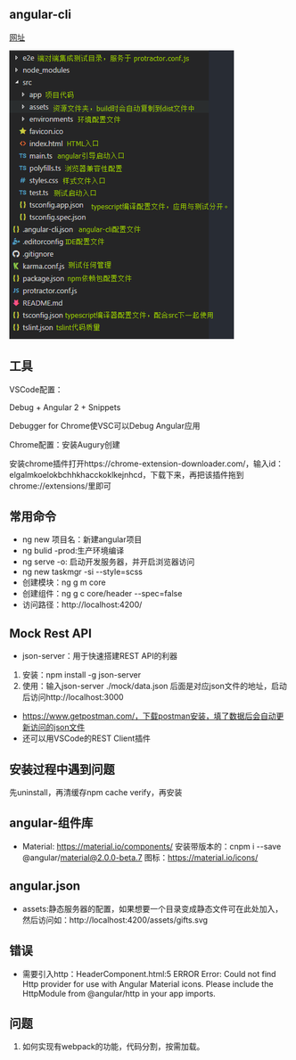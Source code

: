 ## angular-cli
[网址](https://github.com/angular/angular-cli)

![image](./markdow-img/catalog.png)

## 工具
VSCode配置：

Debug + Angular 2 + Snippets

Debugger for Chrome使VSC可以Debug Angular应用

Chrome配置：安装Augury创建

安装chrome插件打开https://chrome-extension-downloader.com/，输入id：elgalmkoelokbchhkhacckoklkejnhcd，下载下来，再把该插件拖到chrome://extensions/里即可

## 常用命令

- ng new 项目名：新建angular项目
- ng bulid -prod:生产环境编译 
- ng serve -o: 启动开发服务器，并开启浏览器访问
- ng new taskmgr -si --style=scss
- 创建模块：ng g m core
- 创建组件：ng g c core/header --spec=false
- 访问路径：http://localhost:4200/

## Mock Rest API

- json-server：用于快速搭建REST API的利器
1. 安装：npm install -g json-server
2. 使用：输入json-server ./mock/data.json 后面是对应json文件的地址，启动后访问http://localhost:3000
- https://www.getpostman.com/，下载postman安装，填了数据后会自动更新访问的json文件
- 还可以用VSCode的REST Client插件

## 安装过程中遇到问题

先uninstall，再清缓存npm cache verify，再安装

## angular-组件库

- Material: https://material.io/components/
	安装带版本的：cnpm i --save @angular/material@2.0.0-beta.7
	图标：https://material.io/icons/

## angular.json

- assets:静态服务器的配置，如果想要一个目录变成静态文件可在此处加入，然后访问如：http://localhost:4200/assets/gifts.svg

## 错误

- 需要引入http：HeaderComponent.html:5 ERROR Error: Could not find Http provider for use with Angular Material icons. Please include the HttpModule from @angular/http in your app imports.

## 问题

1. 如何实现有webpack的功能，代码分割，按需加载。

